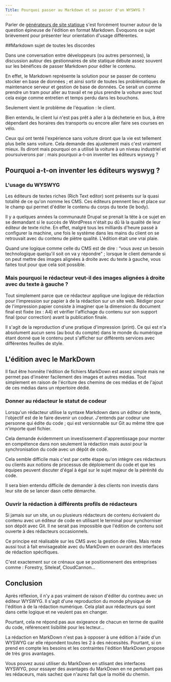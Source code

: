 ```yaml
---
Title: Pourquoi passer au Markdown et se passer d'un WYSWYG ?
---
```


Parler de [générateurs de site statique](/generateur-site-statique/) s'est forcément tourner autour de la question épineuse de l'édition en format Markdown. Évoquons ce sujet brièvement pour présenter leur orientation d'usage différentes.

##Markdown sujet de toutes les discordes

Dans une conversation entre développeurs (ou autres personnes), la discussion autour des  gestionnaires de site statique débute assez souvent sur les bénéfices de passer Markdown pour éditer le contenu.

En effet, le Markdown représente la solution pour se passer de contenu stocker en base de données ; et ainsi sortir de toutes les problématiques de maintenance serveur et gestion de base de données. Ce serait un comme prendre un tram pour aller au travail et ne plus prendre la voiture avec tout cela exige comme entretien et temps perdu dans les bouchons.

Seulement vient le problème de l'équation : le client.

Bien entendu, le client lui n'est pas prêt à aller à la décheterie en bus, à être dépendant des horaires des transports ou encore aller faire ses courses en vélo.

Ceux qui ont tenté l'expérience sans voiture diront que la vie est tellement plus belle sans voiture. Cela demande des ajustement mais c'est vraiment mieux. Ils diront mais pourquoi on a utilisé la voiture à un niveau industriel et poursuiverons par : mais pourquoi a-t-on inventer les éditeurs wyswyg ?

## Pourquoi a-t-on inventer les éditeurs wyswyg ?

### L'usage du WYSWYG

Les éditeurs de textes riches (Rich Text editor) sont présents sur la quasi totalité de ce qu'on nomme les CMS. Ces éditeurs prennent lieu et place sur le champ qui permet d'éditer le contenu du corps du texte (le body).

Il y a quelques années la communauté Drupal se prenait la tête à ce sujet en se demandant si le succès de WordPress n'était pu dû là la qualité de leur éditeur de texte riche. En effet, malgré tous les milliards d'heure passé à configurer la machine, une fois le système dans les mains du client on se retrouvait avec du contenu de piètre qualité. L'édition était une vrai plaie.

Quand une logique comme celle du CMS est de dire : “vous avez un besoin technologique quelqu'il soit on va y répondre" ; lorsque le client demande si on peut mettre des images alignées à droite avec du texte à gauche, vous faites tout pour que cela soit possible.

### Mais pourquoi le rédacteur veut-il des images alignées à droite avec du texte à gauche ?

Tout simplement parce que ce rédacteur applique une logique de rédaction pour l'impression sur papier à de la rédaction sur un site web. Rédiger pour de l'impression papier consiste à imaginer que la dimension du document final est fixée (ex : A4) et vérifier l'affichage du contenu sur son support final (pour correction) avant la publication finale.

Il s'agit de la reproduction d'une pratique d'impression (print). Ce qui est n'a absolument aucun sens (au bout du compte) dans le monde du numérique étant donné que le contenu peut s'afficher sur différents services avec différentes feuilles de style.

## L'édition avec le MarkDown

Il faut être honnête l'édition de fichiers MarkDown est assez simple mais ne permet pas d'insérer facilement des images et autres médias. Tout simplement en raison de l'écriture des chemins de ces médias et de l'ajout de ces médias dans un répertoire dédié.

### Donner au rédacteur le statut de codeur

Lorsqu'un rédacteur utilise la syntaxe Markdown dans un éditeur de texte, l'objectif est de le faire devenir un codeur. J'entends par codeur une personne qui édite du code ; qui est versionnable sur Git au même titre que n'importe quel fichier.

Cela demande évidemment un investissement d'apprentissage pour monter en compétence dans non seulement la rédaction mais aussi pour la synchronisation du code avec un dépôt de code.

Cela semble difficile mais c'est par cette étape qu'on intègre ces rédacteurs ou clients aux notions de processus de déploiement du code et que les équipes peuvent discuter d'égal à égal sur le sujet majeur de la pérénité du code.

Il sera bien entendu difficile de demander à des clients non investis dans leur site de se lancer dasn cette démarche.

### Ouvrir la rédaction à différents profils de rédacteurs

Si jamais sur un site, un ou plusieurs rédacteurs de contenu écrivaient du contenu avec un éditeur de code en utilisant le terminal pour synchorniser son dépôt avec Git. Il ne serait pas impossible que l'édition de contenu soit ouverte à des rédacteurs occasionnels.

Ce principe est réalisable sur les CMS avec la gestion de rôles. Mais reste aussi tout à fait envisageable avec du MarkDown en ouvrant des interfaces de rédaction spécifiques.

C'est exactement sur ce crénaux que se positionnenent des entreprises comme : Forestry, Siteleaf, CloudCannon…

## Conclusion

Après réflexion, il n'y a pas vraiment de raison d'éditer du contneu avec un éditeur WYSWYG. Il s'agit d'une reproduction du monde physique de l'édition à de la rédaction numérique. Cela plait aux rédacteurs qui sont dans cette logique et ne veulent pas en changer.

Pourtant, cela ne répond pas aux exigeance de chacun en terme de qualité du code, référencent lisibilité pour les lecteur…

La rédaction en MarkDown n'est pas à opposer à une édition à l'aide d'un WYSWYG car elle répondent toutes les 2 à des nécessités. Pourtant, si on prend en compte les besoins et les contraintes l'édition MarkDown propose de très gros avantages.

Vous pouvez aussi utiliser du MarkDown en utlisant des interfaces WYSWYG, pour essayer des avantages du MarkDown en ne pertubant pas les rédaceurs, mais sachez que n'aurez fait que la moitié du chemin.

